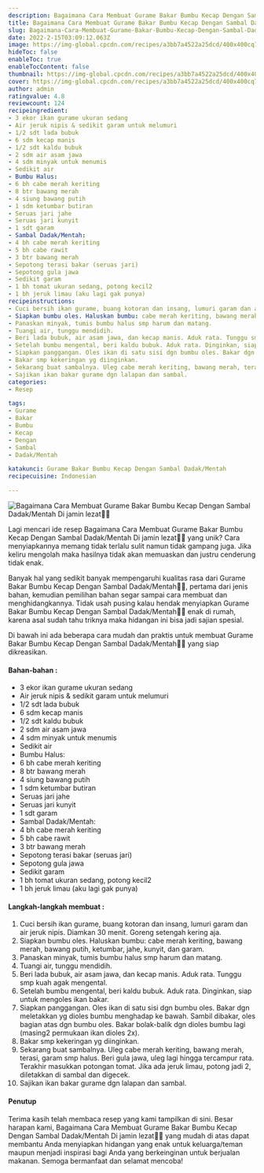 ```yaml
---
description: Bagaimana Cara Membuat Gurame Bakar Bumbu Kecap Dengan Sambal Dadak/Mentah Di jamin lezat"
title: Bagaimana Cara Membuat Gurame Bakar Bumbu Kecap Dengan Sambal Dadak/Mentah Di jamin lezat
slug: Bagaimana-Cara-Membuat-Gurame-Bakar-Bumbu-Kecap-Dengan-Sambal-Dadak%2FMentah-Di-jamin-lezat
date: 2022-2-15T03:09:12.063Z
image: https://img-global.cpcdn.com/recipes/a3bb7a4522a25dcd/400x400cq70/photo.jpg
hideToc: false
enableToc: true
enableTocContent: false
thumbnail: https://img-global.cpcdn.com/recipes/a3bb7a4522a25dcd/400x400cq70/photo.jpg
cover: https://img-global.cpcdn.com/recipes/a3bb7a4522a25dcd/400x400cq70/photo.jpg
author: admin
ratingvalue: 4.8
reviewcount: 124
recipeingredient:
- 3 ekor ikan gurame ukuran sedang
- Air jeruk nipis & sedikit garam untuk melumuri
- 1/2 sdt lada bubuk
- 6 sdm kecap manis
- 1/2 sdt kaldu bubuk
- 2 sdm air asam jawa
- 4 sdm minyak untuk menumis
- Sedikit air
- Bumbu Halus:
- 6 bh cabe merah keriting
- 8 btr bawang merah
- 4 siung bawang putih
- 1 sdm ketumbar butiran
- Seruas jari jahe
- Seruas jari kunyit
- 1 sdt garam
- Sambal Dadak/Mentah:
- 4 bh cabe merah keriting
- 5 bh cabe rawit
- 3 btr bawang merah
- Sepotong terasi bakar (seruas jari)
- Sepotong gula jawa
- Sedikit garam
- 1 bh tomat ukuran sedang, potong kecil2
- 1 bh jeruk limau (aku lagi gak punya)
recipeinstructions:
- Cuci bersih ikan gurame, buang kotoran dan insang, lumuri garam dan air jeruk nipis. Diamkan 30 menit. Goreng setengah kering aja.
- Siapkan bumbu oles. Haluskan bumbu: cabe merah keriting, bawang merah, bawang putih, ketumbar, jahe, kunyit, dan garam.
- Panaskan minyak, tumis bumbu halus smp harum dan matang.
- Tuangi air, tunggu mendidih.
- Beri lada bubuk, air asam jawa, dan kecap manis. Aduk rata. Tunggu smp kuah agak mengental.
- Setelah bumbu mengental, beri kaldu bubuk. Aduk rata. Dinginkan, siap untuk mengoles ikan bakar.
- Siapkan panggangan. Oles ikan di satu sisi dgn bumbu oles. Bakar dgn meletakkan yg dioles bumbu menghadap ke bawah. Sambil dibakar, oles bagian atas dgn bumbu oles. Bakar bolak-balik dgn dioles bumbu lagi (masing2 permukaan ikan dioles 2x).
- Bakar smp kekeringan yg diinginkan.
- Sekarang buat sambalnya. Uleg cabe merah keriting, bawang merah, terasi, garam smp halus. Beri gula jawa, uleg lagi hingga tercampur rata. Terakhir masukkan potongan tomat. Jika ada jeruk limau, potong jadi 2, diletakkan di sambal dan digecek.
- Sajikan ikan bakar gurame dgn lalapan dan sambal.
categories:
- Resep

tags:
- Gurame
- Bakar
- Bumbu
- Kecap
- Dengan
- Sambal
- Dadak/Mentah

katakunci: Gurame Bakar Bumbu Kecap Dengan Sambal Dadak/Mentah
recipecuisine: Indonesian

---
```


![Bagaimana Cara Membuat Gurame Bakar Bumbu Kecap Dengan Sambal Dadak/Mentah Di jamin lezat👩‍🍳](https://img-global.cpcdn.com/recipes/a3bb7a4522a25dcd/400x400cq70/photo.jpg)

Lagi mencari ide resep Bagaimana Cara Membuat Gurame Bakar Bumbu Kecap Dengan Sambal Dadak/Mentah Di jamin lezat👩‍🍳 yang unik? Cara menyiapkannya memang tidak terlalu sulit namun tidak gampang juga. Jika keliru mengolah maka hasilnya tidak akan memuaskan dan justru cenderung tidak enak.

Banyak hal yang sedikit banyak mempengaruhi kualitas rasa dari Gurame Bakar Bumbu Kecap Dengan Sambal Dadak/Mentah👩‍🍳, pertama dari jenis bahan, kemudian pemilihan bahan segar sampai cara membuat dan menghidangkannya. Tidak usah pusing kalau hendak menyiapkan Gurame Bakar Bumbu Kecap Dengan Sambal Dadak/Mentah👩‍🍳 enak di rumah, karena asal sudah tahu triknya maka hidangan ini bisa jadi sajian spesial.

Di bawah ini ada beberapa cara mudah dan praktis untuk membuat Gurame Bakar Bumbu Kecap Dengan Sambal Dadak/Mentah👩‍🍳 yang siap dikreasikan.

<!--inarticleads1-->

#### Bahan-bahan :

- 3 ekor ikan gurame ukuran sedang
- Air jeruk nipis & sedikit garam untuk melumuri
- 1/2 sdt lada bubuk
- 6 sdm kecap manis
- 1/2 sdt kaldu bubuk
- 2 sdm air asam jawa
- 4 sdm minyak untuk menumis
- Sedikit air
- Bumbu Halus:
- 6 bh cabe merah keriting
- 8 btr bawang merah
- 4 siung bawang putih
- 1 sdm ketumbar butiran
- Seruas jari jahe
- Seruas jari kunyit
- 1 sdt garam
- Sambal Dadak/Mentah:
- 4 bh cabe merah keriting
- 5 bh cabe rawit
- 3 btr bawang merah
- Sepotong terasi bakar (seruas jari)
- Sepotong gula jawa
- Sedikit garam
- 1 bh tomat ukuran sedang, potong kecil2
- 1 bh jeruk limau (aku lagi gak punya)

<!--inarticleads2-->

#### Langkah-langkah membuat :

1. Cuci bersih ikan gurame, buang kotoran dan insang, lumuri garam dan air jeruk nipis. Diamkan 30 menit. Goreng setengah kering aja.
1. Siapkan bumbu oles. Haluskan bumbu: cabe merah keriting, bawang merah, bawang putih, ketumbar, jahe, kunyit, dan garam.
1. Panaskan minyak, tumis bumbu halus smp harum dan matang.
1. Tuangi air, tunggu mendidih.
1. Beri lada bubuk, air asam jawa, dan kecap manis. Aduk rata. Tunggu smp kuah agak mengental.
1. Setelah bumbu mengental, beri kaldu bubuk. Aduk rata. Dinginkan, siap untuk mengoles ikan bakar.
1. Siapkan panggangan. Oles ikan di satu sisi dgn bumbu oles. Bakar dgn meletakkan yg dioles bumbu menghadap ke bawah. Sambil dibakar, oles bagian atas dgn bumbu oles. Bakar bolak-balik dgn dioles bumbu lagi (masing2 permukaan ikan dioles 2x).
1. Bakar smp kekeringan yg diinginkan.
1. Sekarang buat sambalnya. Uleg cabe merah keriting, bawang merah, terasi, garam smp halus. Beri gula jawa, uleg lagi hingga tercampur rata. Terakhir masukkan potongan tomat. Jika ada jeruk limau, potong jadi 2, diletakkan di sambal dan digecek.
1. Sajikan ikan bakar gurame dgn lalapan dan sambal.

#### Penutup

Terima kasih telah membaca resep yang kami tampilkan di sini. Besar harapan kami, Bagaimana Cara Membuat Gurame Bakar Bumbu Kecap Dengan Sambal Dadak/Mentah Di jamin lezat👩‍🍳 yang mudah di atas dapat membantu Anda menyiapkan hidangan yang enak untuk keluarga/teman maupun menjadi inspirasi bagi Anda yang berkeinginan untuk berjualan makanan. Semoga bermanfaat dan selamat mencoba!